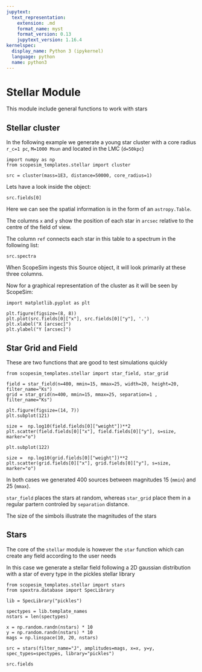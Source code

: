 ```yaml
---
jupytext:
  text_representation:
    extension: .md
    format_name: myst
    format_version: 0.13
    jupytext_version: 1.16.4
kernelspec:
  display_name: Python 3 (ipykernel)
  language: python
  name: python3
---
```


# Stellar Module

This module include general functions to work with stars

## Stellar cluster

In the following example we generate a young star cluster with a core radius `r_c=1 pc`, `M=1000 Msun` and located in the LMC (`d=50kpc`)

```{code-cell} ipython3
import numpy as np
from scopesim_templates.stellar import cluster

src = cluster(mass=1E3, distance=50000, core_radius=1)
```

Lets have a look inside the object:

```{code-cell} ipython3
src.fields[0]
```

Here we can see the spatial information is in the form of an `astropy.Table`.

The columns `x` and `y` show the position of each star in `arcsec` relative to the centre of the field of view.

The column `ref` connects each star in this table to a spectrum in the following list:

```{code-cell} ipython3
src.spectra
```

When ScopeSim ingests this Source object, it will look primarily at these three columns.

Now for a graphical representation of the cluster as it will be seen by ScopeSim:

```{code-cell} ipython3
import matplotlib.pyplot as plt

plt.figure(figsize=(8, 8))
plt.plot(src.fields[0]["x"], src.fields[0]["y"], '.')
plt.xlabel("X [arcsec]")
plt.ylabel("Y [arcsec]")
```

## Star Grid and Field

These are two functions that are good to test simulations quickly

```{code-cell} ipython3
from scopesim_templates.stellar import star_field, star_grid

field = star_field(n=400, mmin=15, mmax=25, width=20, height=20, filter_name="Ks")
grid = star_grid(n=400, mmin=15, mmax=25, separation=1 , filter_name="Ks")

plt.figure(figsize=(14, 7))
plt.subplot(121)

size =  np.log10(field.fields[0]["weight"])**2
plt.scatter(field.fields[0]["x"], field.fields[0]["y"], s=size, marker="o")

plt.subplot(122)

size =  np.log10(grid.fields[0]["weight"])**2
plt.scatter(grid.fields[0]["x"], grid.fields[0]["y"], s=size, marker="o")
```

In both cases we generated 400 sources between magnitudes 15 (`mmin`) and 25 (`mmax`).

`star_field` places the stars at random, whereas `star_grid` place them in a regular partern controled by `separation` distance.

The size of the simbols illustrate the magnitudes of the stars

## Stars

The core of the `stellar` module is however the `star` function which can create any field according to the user needs

In this case we generate a stellar field following a 2D gaussian distribution with a star of every type in the pickles stellar library

```{code-cell} ipython3
from scopesim_templates.stellar import stars
from spextra.database import SpecLibrary

lib = SpecLibrary("pickles")

spectypes = lib.template_names
nstars = len(spectypes)

x = np.random.randn(nstars) * 10
y = np.random.randn(nstars) * 10
mags = np.linspace(10, 20, nstars)

src = stars(filter_name="J", amplitudes=mags, x=x, y=y, spec_types=spectypes, library="pickles")

src.fields
```
